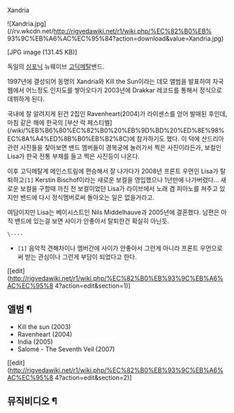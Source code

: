 Xandria

![Xandria.jpg](//rv.wkcdn.net/http://rigvedawiki.net/r1/wiki.php/%EC%82%B0%EB%
93%9C%EB%A6%AC%EC%95%84?action=download&value=Xandria.jpg)

[JPG image (131.45 KB)]

독일의 [심포닉](%EC%8B%AC%ED%8F%AC%EB%8B%89%20%EB%A9%94%ED%83%88.md) 뉴웨이브 [고딕메탈](%EA%B3%A0%EB%94%95%20%EB%A9%94%ED%83%88.md)밴드.

1997년에 결성되어 동명의 Xandria와 Kill the Sun이라는 데모 앨범을 발표하여 자국 웹에서 어느정도 인지도를 쌓아오다가
2003년에 Drakkar 레코드를 통해서 정식으로 데뷔하게 된다.

국내에 잘 알려지게 된건 2집인 Ravenheart(2004)가 라이센스를 얻어 발매된 후인데, 마침 같은 해에 한국의 [부산 락 페스티벌]
(/wiki/%EB%B6%80%EC%82%B0%20%EB%9D%BD%20%ED%8E%98%EC%8A%A4%ED%8B%B0%EB%B2%8C)에
참가하기도 했다. 이 덕에 산드리아 관련 사진들을 찾아보면 밴드 멤버들이 경복궁에 놀러가서 찍은 사진이라든가, 보컬인 Lisa가 한국 전통
부채를 들고 찍은 사진등이 나온다.

이후 고딕메탈계 메인스트림에 편승해서 잘 나가다가 2008년 프론트 우먼인 Lisa가 탈퇴하고`[1]` Kerstin Bischof이라는
새로운 보컬을 영입했으나 1년만에 나가버렸다... 새로운 보컬을 구할때 까진 전 보컬이었던 Lisa가 라이브에서 노래 겸 피아노를 쳐주고
있지만 밴드에 다시 정식멤버로써 돌아오는 일은 없을거라고.

여담이지만 Lisa는 베이시스트인 Nils Middelhauve과 2005년에 결혼했다. 남편은 아직 밴드에 있는걸 보면 사이가 안좋아서
탈퇴한건 확실히 아닌듯.

`\----`

  * `[1]` 음악적 견해차이나 멤버간에 사이가 안좋아서 그런게 아니라 프론트 우먼으로써 받는 관심이나 그런게 부담이 되었다고 한다.

[[edit](http://rigvedawiki.net/r1/wiki.php/%EC%82%B0%EB%93%9C%EB%A6%AC%EC%95%8
4?action=edit&section=1)]

## 앨범 ¶

  

  * Kill the sun (2003)
  * Ravenheart (2004)
  * India (2005)
  * Salomé - The Seventh Veil (2007)  
  

[[edit](http://rigvedawiki.net/r1/wiki.php/%EC%82%B0%EB%93%9C%EB%A6%AC%EC%95%8
4?action=edit&section=2)]

## 뮤직비디오 ¶

  

  

  

